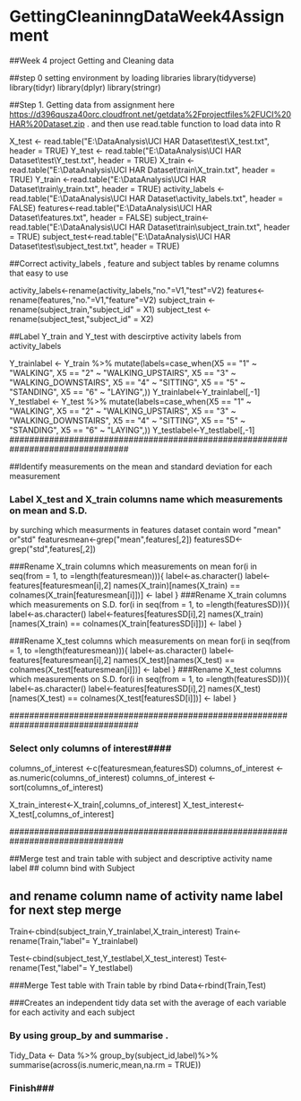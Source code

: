 # GettingCleaninngDataWeek4Assignment
##Week 4 project Getting and Cleaning data

##step 0 setting environment  by loading libraries
library(tidyverse)
library(tidyr)
library(dplyr)
library(stringr)

##Step 1. Getting data from assignment here  https://d396qusza40orc.cloudfront.net/getdata%2Fprojectfiles%2FUCI%20HAR%20Dataset.zip . and then use read.table function
to load data into R

X_test <- read.table("E:\\DataAnalysis\\UCI HAR Dataset\\test\\X_test.txt", header = TRUE)
Y_test <- read.table("E:\\DataAnalysis\\UCI HAR Dataset\\test\\Y_test.txt", header = TRUE)
X_train <-read.table("E:\\DataAnalysis\\UCI HAR Dataset\\train\\X_train.txt", header = TRUE)
Y_train <-read.table("E:\\DataAnalysis\\UCI HAR Dataset\\train\\y_train.txt", header = TRUE)
activity_labels <-read.table("E:\\DataAnalysis\\UCI HAR Dataset\\activity_labels.txt", header = FALSE)
features<-read.table("E:\\DataAnalysis\\UCI HAR Dataset\\features.txt", header = FALSE)
subject_train<-read.table("E:\\DataAnalysis\\UCI HAR Dataset\\train\\subject_train.txt", header = TRUE)
subject_test<-read.table("E:\\DataAnalysis\\UCI HAR Dataset\\test\\subject_test.txt", header = TRUE)


##Correct activity_labels , feature and subject tables by rename columns that easy to use

activity_labels<-rename(activity_labels,"no."=V1,"test"=V2)
features<-rename(features,"no."=V1,"feature"=V2)
subject_train <- rename(subject_train,"subject_id" = X1)
subject_test <- rename(subject_test,"subject_id" = X2)

##Label Y_train and Y_test with descirptive activity labels from activity_labels

Y_trainlabel <-
    Y_train %>%
	mutate(labels=case_when(X5 == "1"  ~ "WALKING",
							X5 == "2"  ~ "WALKING_UPSTAIRS",
							X5 == "3"  ~ "WALKING_DOWNSTAIRS",
							X5 == "4"  ~ "SITTING",
							X5 == "5"  ~ "STANDING",
							X5 == "6"  ~ "LAYING",))
Y_trainlabel<-Y_trainlabel[,-1]
Y_testlabel <-
	Y_test %>%
	mutate(labels=case_when(X5 == "1"  ~ "WALKING",
							X5 == "2"  ~ "WALKING_UPSTAIRS",
							X5 == "3"  ~ "WALKING_DOWNSTAIRS",
							X5 == "4"  ~ "SITTING",
							X5 == "5"  ~ "STANDING",
							X5 == "6"  ~ "LAYING",))
Y_testlabel<-Y_testlabel[,-1]
################################################################################

##Identify measurements on the mean and standard deviation for each measurement
### Label X_test and X_train columns name which measurements on mean and S.D. ##
by surching which measurments in features dataset contain word "mean" or"std"
 featuresmean<-grep("mean",features[,2])
 featuresSD<-grep("std",features[,2])

###Rename X_train columns which measurements on mean
for(i in seq(from = 1, to =length(featuresmean))){
 	label<-as.character()
 	label<-features[featuresmean[i],2]
 	names(X_train)[names(X_train) == colnames(X_train[featuresmean[i]])] <- label
}
###Rename X_train columns which measurements on S.D.
for(i in seq(from = 1, to =length(featuresSD))){
 	label<-as.character()
 	label<-features[featuresSD[i],2]
 	names(X_train)[names(X_train) == colnames(X_train[featuresSD[i]])] <- label
 }

###Rename X_test columns which measurements on mean
 for(i in seq(from = 1, to =length(featuresmean))){
 	label<-as.character()
 	label<-features[featuresmean[i],2]
 	names(X_test)[names(X_test) == colnames(X_test[featuresmean[i]])] <- label
 }
###Rename X_test columns which measurements on S.D.
 for(i in seq(from = 1, to =length(featuresSD))){
 	label<-as.character()
 	label<-features[featuresSD[i],2]
 	names(X_test)[names(X_test) == colnames(X_test[featuresSD[i]])] <- label
 } 
 
 ##################################################################################
 ### Select only columns of interest####
 
columns_of_interest <-c(featuresmean,featuresSD)
columns_of_interest <-as.numeric(columns_of_interest)
columns_of_interest <-sort(columns_of_interest)

X_train_interest<-X_train[,columns_of_interest]
X_test_interest<-X_test[,columns_of_interest]

###############################################################################

##Merge test and train table with subject and descriptive activity name label ## column bind with Subject
## and rename column name of activity name label for next step merge

Train<-cbind(subject_train,Y_trainlabel,X_train_interest)
Train<-rename(Train,"label"= Y_trainlabel)

Test<-cbind(subject_test,Y_testlabel,X_test_interest)
Test<-rename(Test,"label"= Y_testlabel)

###Merge Test table with Train table by rbind
Data<-rbind(Train,Test)

###Creates an independent tidy data set with the average of each variable for each activity and each subject
### By using group_by and summarise .
Tidy_Data <- Data %>%
	group_by(subject_id,label)%>%
	summarise(across(is.numeric,mean,na.rm = TRUE))
### Finish###
